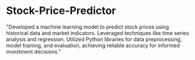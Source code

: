 # Stock-Price-Predictor
"Developed a machine learning model to predict stock prices using historical data and market indicators. Leveraged techniques like time series analysis and regression. Utilized Python libraries for data preprocessing, model training, and evaluation, achieving reliable accuracy for informed investment decisions."
